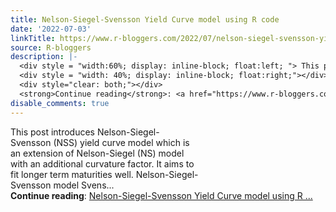 ```yaml
---
title: Nelson-Siegel-Svensson Yield Curve model using R code
date: '2022-07-03'
linkTitle: https://www.r-bloggers.com/2022/07/nelson-siegel-svensson-yield-curve-model-using-r-code/
source: R-bloggers
description: |-
  <div style = "width:60%; display: inline-block; float:left; "> This post introduces Nelson-Siegel-Svensson (NSS) yield curve model which is an extension of Nelson-Siegel (NS) model with an additional curvature factor. It aims to fit longer term maturities well. Nelson-Siegel-Svensson model Svens...</div>
  <div style = "width: 40%; display: inline-block; float:right;"></div>
  <div style="clear: both;"></div>
  <strong>Continue reading</strong>: <a href="https://www.r-bloggers.com/2022/07/nelson-siegel-svensson-yield-curve-model-using-r-code/">Nelson-Siegel-Svensson Yield Curve model using R ...
disable_comments: true
---
```

<div style = "width:60%; display: inline-block; float:left; "> This post introduces Nelson-Siegel-Svensson (NSS) yield curve model which is an extension of Nelson-Siegel (NS) model with an additional curvature factor. It aims to fit longer term maturities well. Nelson-Siegel-Svensson model Svens...</div>
<div style = "width: 40%; display: inline-block; float:right;"></div>
<div style="clear: both;"></div>
<strong>Continue reading</strong>: <a href="https://www.r-bloggers.com/2022/07/nelson-siegel-svensson-yield-curve-model-using-r-code/">Nelson-Siegel-Svensson Yield Curve model using R ...